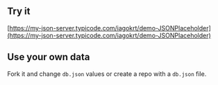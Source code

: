 ## Try it

[https://my-json-server.typicode.com/iagokrt/demo-JSONPlaceholder](https://my-json-server.typicode.com/iagokrt/demo-JSONPlaceholder)

## Use your own data

Fork it and change `db.json` values or create a repo with a `db.json` file.
